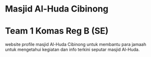 # Masjid Al-Huda Cibinong

<h1>Team 1 Komas Reg B (SE)</h1>
website profile masjid Al-Huda Cibinong untuk membantu para jamaah untuk mengetahui kegiatan dan info terkini seputar masjid Al-Huda.
